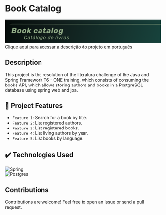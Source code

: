 # Book Catalog
![Image whit project title](https://github.com/mafortthiago/challenge-literAlura/blob/main/fundo.png?raw=true)
[Clique aqui para acessar a descrição do projeto em português](https://github.com/mafortthiago/challenge-literAlura/blob/main/README.md)
## Description
This project is the resolution of the literalura challenge of the Java and Spring Framework T6 - ONE training, which consists of consuming the books API, which allows storing authors and books in a PostgreSQL database using spring web and jpa.

## :hammer: Project Features
- `Feature 1`: Search for a book by title.
- `Feature 2`: List registered authors.
- `Feature 3`: List registered books.
- `Feature 4`: List living authors by year.
- `Feature 5`: List books by language.

## ✔️ Technologies Used
![Spring](https://img.shields.io/badge/spring-%236DB33F.svg?style=for-the-badge&logo=spring&logoColor=white)<br>
![Postgres](https://img.shields.io/badge/postgres-%23316192.svg?style=for-the-badge&logo=postgresql&logoColor=white)<br>

## Contributions
Contributions are welcome! Feel free to open an issue or send a pull request.
